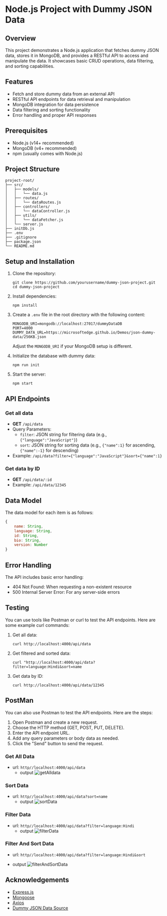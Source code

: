 # Node.js Project with Dummy JSON Data

## Overview
This project demonstrates a Node.js application that fetches dummy JSON data, stores it in MongoDB, and provides a RESTful API to access and manipulate the data. It showcases basic CRUD operations, data filtering, and sorting capabilities.

## Features
- Fetch and store dummy data from an external API
- RESTful API endpoints for data retrieval and manipulation
- MongoDB integration for data persistence
- Data filtering and sorting functionality
- Error handling and proper API responses

## Prerequisites
- Node.js (v14+ recommended)
- MongoDB (v4+ recommended)
- npm (usually comes with Node.js)

## Project Structure
```
project-root/
├── src/
│   ├── models/
│   │   └── data.js
│   ├── routes/
│   │   └── dataRoutes.js
│   ├── controllers/
│   │   └── dataController.js
│   ├── utils/
│   │   └── dataFetcher.js
│   └── server.js
├── initDb.js
├── .env
├── .gitignore
├── package.json
└── README.md
```

## Setup and Installation

1. Clone the repository:
   ```
   git clone https://github.com/yourusername/dummy-json-project.git
   cd dummy-json-project
   ```

2. Install dependencies:
   ```
   npm install
   ```

3. Create a `.env` file in the root directory with the following content:
   ```
   MONGODB_URI=mongodb://localhost:27017/dummyDataDB
   PORT=4000
   DUMMY_DATA_URL=https://microsoftedge.github.io/Demos/json-dummy-data/256KB.json
   ```
   Adjust the `MONGODB_URI` if your MongoDB setup is different.

4. Initialize the database with dummy data:
   ```
   npm run init
   ```

5. Start the server:
   ```
   npm start
   ```

## API Endpoints

### Get all data
- **GET** `/api/data`
- Query Parameters:
  - `filter`: JSON string for filtering data (e.g., `{"language":"JavaScript"}`)
  - `sort`: JSON string for sorting data (e.g., `{"name":1}` for ascending, `{"name":-1}` for descending)
- Example: `/api/data?filter={"language":"JavaScript"}&sort={"name":1}`

### Get data by ID
- **GET** `/api/data/:id`
- Example: `/api/data/12345`

## Data Model
The data model for each item is as follows:
```javascript
{
    name: String,
    language: String,
    id: String,
    bio: String,
    version: Number
}
```

## Error Handling
The API includes basic error handling:
- 404 Not Found: When requesting a non-existent resource
- 500 Internal Server Error: For any server-side errors

## Testing
You can use tools like Postman or curl to test the API endpoints. Here are some example curl commands:

1. Get all data:
   ```
   curl http://localhost:4000/api/data
   ```

2. Get filtered and sorted data:
   ```
   curl "http://localhost:4000/api/data?filter=language:Hindi&sort=name
   ```

3. Get data by ID:
   ```
   curl http://localhost:4000/api/data/12345
   ```

## PostMan
You can also use Postman to test the API endpoints. Here are the steps:
1. Open Postman and create a new request.
2. Choose the HTTP method (GET, POST, PUT, DELETE).
3. Enter the API endpoint URL.
4. Add any query parameters or body data as needed.
5. Click the "Send" button to send the request.

### Get All Data
- url: `http//localhost:4000/api/data`
  * output ![getAlldata](Output/image1.png)

### Sort Data
- url: `http//localhost:4000/api/data?sort=name`
  * output ![sortData](Output/image2.png)

### Filter Data
- url: `http//localhost:4000/api/data?filter=language:Hindi`
  * output ![filterData](Output/image3.png)

### Filter And Sort Data
- url: `http//localhost:4000/api/data?filter=language:Hindi&sort`
* output ![filterAndSortData](Output/image4.png)

## Acknowledgements
- [Express.js](https://expressjs.com/)
- [Mongoose](https://mongoosejs.com/)
- [Axios](https://axios-http.com/)
- [Dummy JSON Data Source](https://microsoftedge.github.io/Demos/json-dummy-data/256KB.json)